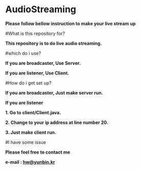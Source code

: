 # AudioStreaming

**Please follow bellow instruction to make your live stream up**


#What is this repository for?

**This repository is to do live audio streaming.**

#which do i use?

**If you are broadcaster, Use Server.**

**If you are listener, Use Client.**


#How do i get set up?

**If you are broadcaster, Just make server run.**

**If you are listener**

**1. Go to client/Client.java.**

**2. Change to your ip address at line number 20.**

**3. Just make client run.**

#I have some issue

**Please feel free to contact me**

**e-mail : hw@yunbin.kr**

